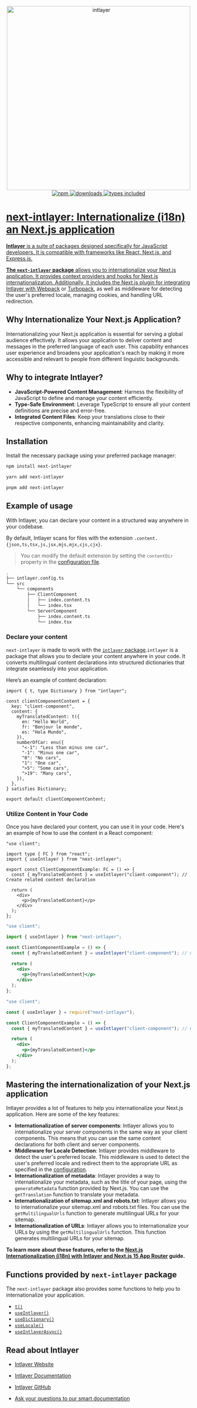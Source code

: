 <div align="center">
  <a href="https://intlayer.org">
    <img src="https://raw.githubusercontent.com/aymericzip/intlayer/572ae9c9acafb74307b81530c1931a8e98990aef/docs/assets/logo.png" width="500" alt="intlayer" />
  </a>
</div>

<div align="center">
  <a href="https://www.npmjs.com/package/next-intlayer">
    <img alt="npm" src="https://img.shields.io/npm/v/next-intlayer.svg?labelColor=49516F&color=8994BC" />
  </a>
  <a href="https://npmjs.org/package/next-intlayer">
    <img alt="downloads" src="https://badgen.net/npm/dm/next-intlayer?labelColor=49516F&color=8994BC" />
  </a>
  <a href="https://npmjs.org/package/next-intlayer">
    <img alt="types included" src="https://badgen.net/npm/types/next-intlayer?labelColor=49516F&color=8994BC" 
  />
</div>

# next-intlayer: Internationalize (i18n) an Next.js application

**Intlayer** is a suite of packages designed specifically for JavaScript developers. It is compatible with frameworks like React, Next.js, and Express.js.

**The `next-intlayer` package** allows you to internationalize your Next.js application. It provides context providers and hooks for Next.js internationalization. Additionally, it includes the Next.js plugin for integrating Intlayer with [Webpack](https://webpack.js.org/) or [Turbopack](https://nextjs.org/docs/app/api-reference/turbopack), as well as middleware for detecting the user's preferred locale, managing cookies, and handling URL redirection.

## Why Internationalize Your Next.js Application?

Internationalizing your Next.js application is essential for serving a global audience effectively. It allows your application to deliver content and messages in the preferred language of each user. This capability enhances user experience and broadens your application's reach by making it more accessible and relevant to people from different linguistic backgrounds.

## Why to integrate Intlayer?

- **JavaScript-Powered Content Management**: Harness the flexibility of JavaScript to define and manage your content efficiently.
- **Type-Safe Environment**: Leverage TypeScript to ensure all your content definitions are precise and error-free.
- **Integrated Content Files**: Keep your translations close to their respective components, enhancing maintainability and clarity.

## Installation

Install the necessary package using your preferred package manager:

```bash packageManager="npm"
npm install next-intlayer
```

```bash packageManager="yarn"
yarn add next-intlayer
```

```bash packageManager="pnpm"
pnpm add next-intlayer
```

## Example of usage

With Intlayer, you can declare your content in a structured way anywhere in your codebase.

By default, Intlayer scans for files with the extension `.content.{json,ts,tsx,js,jsx,mjs,mjx,cjs,cjx}`.

> You can modify the default extension by setting the `contentDir` property in the [configuration file](https://intlayer.org/doc/concept/configuration).

```bash codeFormat="typescript"
.
├── intlayer.config.ts
└── src
    └── components
        ├── ClientComponent
        │   ├── index.content.ts
        │   └── index.tsx
        └── ServerComponent
            ├── index.content.ts
            └── index.tsx
```

### Declare your content

`next-intlayer` is made to work with the [`intlayer` package](https://github.com/aymericzip/intlayer/blob/main/docs/en/packages/intlayer/index.md).`intlayer` is a package that allows you to declare your content anywhere in your code. It converts multilingual content declarations into structured dictionaries that integrate seamlessly into your application.

Here’s an example of content declaration:

```tsx filePath="src/ClientComponent/index.content.ts" codeFormat="typescript"
import { t, type Dictionary } from "intlayer";

const clientComponentContent = {
  key: "client-component",
  content: {
    myTranslatedContent: t({
      en: "Hello World",
      fr: "Bonjour le monde",
      es: "Hola Mundo",
    }),
    numberOfCar: enu({
      "<-1": "Less than minus one car",
      "-1": "Minus one car",
      "0": "No cars",
      "1": "One car",
      ">5": "Some cars",
      ">19": "Many cars",
    }),
  },
} satisfies Dictionary;

export default clientComponentContent;
```

### Utilize Content in Your Code

Once you have declared your content, you can use it in your code. Here's an example of how to use the content in a React component:

```tsx {4,7} fileName="src/components/ClientComponentExample.tsx" codeFormat="typescript"
"use client";

import type { FC } from "react";
import { useIntlayer } from "next-intlayer";

export const ClientComponentExample: FC = () => {
  const { myTranslatedContent } = useIntlayer("client-component"); // Create related content declaration

  return (
    <div>
      <p>{myTranslatedContent}</p>
    </div>
  );
};
```

```jsx {3,6} fileName="src/components/ClientComponentExample.mjx" codeFormat="esm"
"use client";

import { useIntlayer } from "next-intlayer";

const ClientComponentExample = () => {
  const { myTranslatedContent } = useIntlayer("client-component"); // Create related content declaration

  return (
    <div>
      <p>{myTranslatedContent}</p>
    </div>
  );
};
```

```jsx {3,6} fileName="src/components/ClientComponentExample.csx" codeFormat="commonjs"
"use client";

const { useIntlayer } = require("next-intlayer");

const ClientComponentExample = () => {
  const { myTranslatedContent } = useIntlayer("client-component"); // Create related content declaration

  return (
    <div>
      <p>{myTranslatedContent}</p>
    </div>
  );
};
```

## Mastering the internationalization of your Next.js application

Intlayer provides a lot of features to help you internationalize your Next.js application. Here are some of the key features:

- **Internationalization of server components**: Intlayer allows you to internationalize your server components in the same way as your client components. This means that you can use the same content declarations for both client and server components.
- **Middleware for Locale Detection**: Intlayer provides middleware to detect the user's preferred locale. This middleware is used to detect the user's preferred locale and redirect them to the appropriate URL as specified in the [configuration](https://intlayer.org/doc/concept/configuration).
- **Internationalization of metadata**: Intlayer provides a way to internationalize your metadata, such as the title of your page, using the `generateMetadata` function provided by Next.js. You can use the `getTranslation` function to translate your metadata.
- **Internationalization of sitemap.xml and robots.txt**: Intlayer allows you to internationalize your sitemap.xml and robots.txt files. You can use the `getMultilingualUrls` function to generate multilingual URLs for your sitemap.
- **Internationalization of URLs**: Intlayer allows you to internationalize your URLs by using the `getMultilingualUrls` function. This function generates multilingual URLs for your sitemap.

**To learn more about these features, refer to the [Next.js Internationalization (i18n) with Intlayer and Next.js 15 App Router](https://intlayer.org/doc/environment/nextjs) guide.**

## Functions provided by `next-intlayer` package

The `next-intlayer` package also provides some functions to help you to internationalize your application.

- [`t()`](https://intlayer.org/doc/packages/next-intlayer/t)
- [`useIntlayer()`](https://intlayer.org/doc/packages/next-intlayer/useIntlayer)
- [`useDictionary()`](https://intlayer.org/doc/packages/next-intlayer/useDictionary)
- [`useLocale()`](https://intlayer.org/doc/packages/next-intlayer/useLocale)
- [`useIntlayerAsync()`](https://intlayer.org/doc/packages/next-intlayer/useIntlayerAsync)

## Read about Intlayer

- [Intlayer Website](https://intlayer.org)
- [Intlayer Documentation](https://intlayer.org/docs)
- [Intlayer GitHub](https://github.com/aymericzip/intlayer)

- [Ask your questions to our smart documentation](https://intlayer.org/docs/chat)

